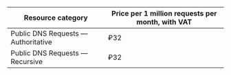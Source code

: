 | Resource category | Price per 1 million requests per month, with VAT |
| --- | --- |
| Public DNS Requests — Authoritative | ₽32 |
| Public DNS Requests — Recursive  | ₽32 |
